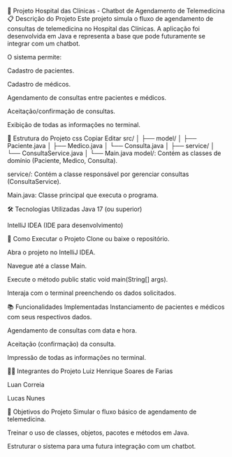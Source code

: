 🏥 Projeto Hospital das Clínicas - Chatbot de Agendamento de Telemedicina
📋 Descrição do Projeto
Este projeto simula o fluxo de agendamento de consultas de telemedicina no Hospital das Clínicas.
A aplicação foi desenvolvida em Java e representa a base que pode futuramente se integrar com um chatbot.

O sistema permite:

Cadastro de pacientes.

Cadastro de médicos.

Agendamento de consultas entre pacientes e médicos.

Aceitação/confirmação de consultas.

Exibição de todas as informações no terminal.

🧩 Estrutura do Projeto
css
Copiar
Editar
src/
│
├── model/
│   ├── Paciente.java
│   ├── Medico.java
│   └── Consulta.java
│
├── service/
│   └── ConsultaService.java
│
└── Main.java
model/: Contém as classes de domínio (Paciente, Medico, Consulta).

service/: Contém a classe responsável por gerenciar consultas (ConsultaService).

Main.java: Classe principal que executa o programa.

🛠️ Tecnologias Utilizadas
Java 17 (ou superior)

IntelliJ IDEA (IDE para desenvolvimento)

🚀 Como Executar o Projeto
Clone ou baixe o repositório.

Abra o projeto no IntelliJ IDEA.

Navegue até a classe Main.

Execute o método public static void main(String[] args).

Interaja com o terminal preenchendo os dados solicitados.

📚 Funcionalidades Implementadas
Instanciamento de pacientes e médicos com seus respectivos dados.

Agendamento de consultas com data e hora.

Aceitação (confirmação) da consulta.

Impressão de todas as informações no terminal.

👨‍💻 Integrantes do Projeto
Luiz Henrique Soares de Farias

Luan Correia

Lucas Nunes

🎯 Objetivos do Projeto
Simular o fluxo básico de agendamento de telemedicina.

Treinar o uso de classes, objetos, pacotes e métodos em Java.

Estruturar o sistema para uma futura integração com um chatbot.
